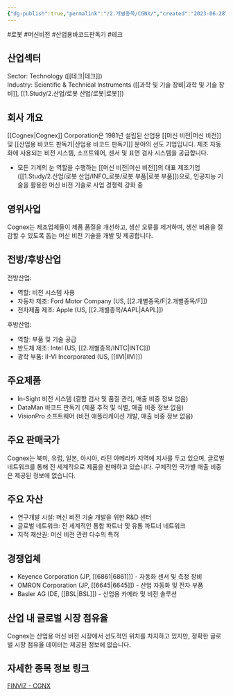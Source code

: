 ```yaml
---
{"dg-publish":true,"permalink":"/2.개별종목/CGNX/","created":"2023-06-28T12:17:49.675+09:00","updated":"2025-06-03T20:05:58.265+09:00"}
---
```


#로봇 #머신비전 #산업용바코드판독기 #테크


## 산업섹터

Sector: Technology ([[테크\|테크]])  
Industry: Scientific & Technical Instruments ([[과학 및 기술 장비\|과학 및 기술 장비]], [[1.Study/2.산업/로봇 산업/로봇\|로봇]])

## 회사 개요

[[Cognex\|Cognex]] Corporation은 1981년 설립된 산업용 [[머신 비전\|머신 비전]] 및 [[산업용 바코드 판독기\|산업용 바코드 판독기]] 분야의 선도 기업입니다. 제조 자동화에 사용되는 비전 시스템, 소프트웨어, 센서 및 표면 검사 시스템을 공급합니다.

- 모든 기계의 눈 역할을 수행하는 [[머신 비전\|머신 비전]]의 대표 제조기업([[1.Study/2.산업/로봇 산업/INFO_로봇/로봇 부품\|로봇 부품]])으로, 인공지능 기술을 활용한 머신 비전 기술로 사업 경쟁력 강화 중

## 영위사업

Cognex는 제조업체들이 제품 품질을 개선하고, 생산 오류를 제거하며, 생산 비용을 절감할 수 있도록 돕는 머신 비전 기술을 개발 및 제공합니다.

## 전방/후방산업

전방산업:

- 역할: 비전 시스템 사용
- 자동차 제조: Ford Motor Company (US, [[2.개별종목/F\|2.개별종목/F]])
- 전자제품 제조: Apple (US, [[2.개별종목/AAPL\|AAPL]])

후방산업:

- 역할: 부품 및 기술 공급
- 반도체 제조: Intel (US, [[2.개별종목/INTC\|INTC]])
- 광학 부품: II-VI Incorporated (US, [[IIVI\|IIVI]])

## 주요제품

- In-Sight 비전 시스템 (결함 검사 및 품질 관리, 매출 비중 정보 없음)
- DataMan 바코드 판독기 (제품 추적 및 식별, 매출 비중 정보 없음)
- VisionPro 소프트웨어 (비전 애플리케이션 개발, 매출 비중 정보 없음)

## 주요 판매국가

Cognex는 북미, 유럽, 일본, 아시아, 라틴 아메리카 지역에 지사를 두고 있으며, 글로벌 네트워크를 통해 전 세계적으로 제품을 판매하고 있습니다. 구체적인 국가별 매출 비중은 제공된 정보에 없습니다.

## 주요 자산

- 연구개발 시설: 머신 비전 기술 개발을 위한 R&D 센터
- 글로벌 네트워크: 전 세계적인 통합 파트너 및 유통 파트너 네트워크
- 지적 재산권: 머신 비전 관련 다수의 특허

## 경쟁업체

- Keyence Corporation (JP, [[6861\|6861]]) - 자동화 센서 및 측정 장비
- OMRON Corporation (JP, [[6645\|6645]]) - 산업 자동화 및 전자 부품
- Basler AG (DE, [[BSL\|BSL]]) - 산업용 카메라 및 비전 솔루션

## 산업 내 글로벌 시장 점유율

Cognex는 산업용 머신 비전 시장에서 선도적인 위치를 차지하고 있지만, 정확한 글로벌 시장 점유율 데이터는 제공된 정보에 없습니다.

## 자세한 종목 정보 링크

[FINVIZ - CGNX](https://finviz.com/quote.ashx?t=CGNX)

